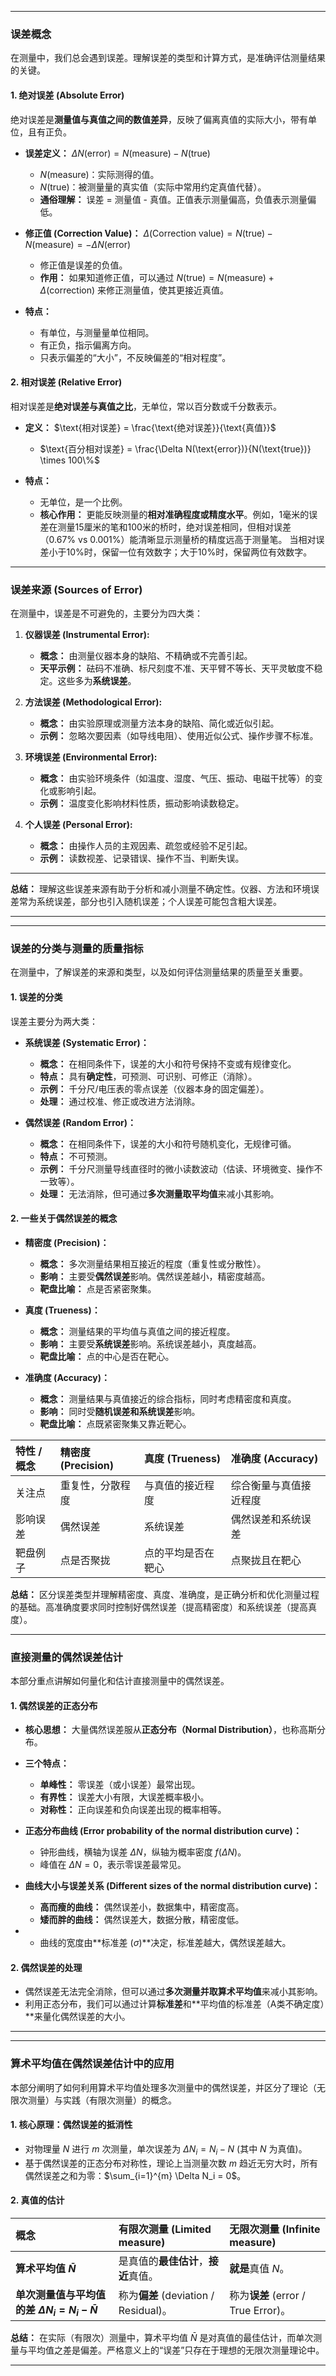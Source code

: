 
---

### 误差概念

在测量中，我们总会遇到误差。理解误差的类型和计算方式，是准确评估测量结果的关键。

#### 1. 绝对误差 (Absolute Error)

绝对误差是**测量值与真值之间的数值差异**，反映了偏离真值的实际大小，带有单位，且有正负。

* **误差定义：** $\Delta N(\text{error}) = N(\text{measure}) - N(\text{true})$
    * $N(\text{measure})$：实际测得的值。
    * $N(\text{true})$：被测量量的真实值（实际中常用约定真值代替）。
    * **通俗理解：** 误差 = 测量值 - 真值。正值表示测量偏高，负值表示测量偏低。

* **修正值 (Correction Value)：** $\Delta (\text{Correction value}) = N(\text{true}) - N(\text{measure}) = -\Delta N(\text{error})$
    * 修正值是误差的负值。
    * **作用：** 如果知道修正值，可以通过 $N(\text{true}) = N(\text{measure}) + \Delta (\text{correction})$ 来修正测量值，使其更接近真值。

* **特点：**
    * 有单位，与测量量单位相同。
    * 有正负，指示偏离方向。
    * 只表示偏差的“大小”，不反映偏差的“相对程度”。

#### 2. 相对误差 (Relative Error)

相对误差是**绝对误差与真值之比**，无单位，常以百分数或千分数表示。

* **定义：** $\text{相对误差} = \frac{\text{绝对误差}}{\text{真值}}$
    * $\text{百分相对误差} = \frac{\Delta N(\text{error})}{N(\text{true})} \times 100\%$

* **特点：**
    * 无单位，是一个比例。
    * **核心作用：** 更能反映测量的**相对准确程度或精度水平**。例如，1毫米的误差在测量15厘米的笔和100米的桥时，绝对误差相同，但相对误差（0.67% vs 0.001%）能清晰显示测量桥的精度远高于测量笔。
当相对误差小于10%时，保留一位有效数字；大于10%时，保留两位有效数字。

---

### 误差来源 (Sources of Error)

在测量中，误差是不可避免的，主要分为四大类：

1.  **仪器误差 (Instrumental Error):**
    * **概念：** 由测量仪器本身的缺陷、不精确或不完善引起。
    * **天平示例：** 砝码不准确、标尺刻度不准、天平臂不等长、天平灵敏度不稳定。这些多为**系统误差**。

2.  **方法误差 (Methodological Error):**
    * **概念：** 由实验原理或测量方法本身的缺陷、简化或近似引起。
    * **示例：** 忽略次要因素（如导线电阻）、使用近似公式、操作步骤不标准。

3.  **环境误差 (Environmental Error):**
    * **概念：** 由实验环境条件（如温度、湿度、气压、振动、电磁干扰等）的变化或影响引起。
    * **示例：** 温度变化影响材料性质，振动影响读数稳定。

4.  **个人误差 (Personal Error):**
    * **概念：** 由操作人员的主观因素、疏忽或经验不足引起。
    * **示例：** 读数视差、记录错误、操作不当、判断失误。

---

**总结：** 理解这些误差来源有助于分析和减小测量不确定性。仪器、方法和环境误差常为系统误差，部分也引入随机误差；个人误差可能包含粗大误差。

---
---

### 误差的分类与测量的质量指标

在测量中，了解误差的来源和类型，以及如何评估测量结果的质量至关重要。

#### 1. 误差的分类

误差主要分为两大类：

* **系统误差 (Systematic Error)：**
    * **概念：** 在相同条件下，误差的大小和符号保持不变或有规律变化。
    * **特点：** 具有**确定性**，可预测、可识别、可修正（消除）。
    * **示例：** 千分尺/电压表的零点误差（仪器本身的固定偏差）。
    * **处理：** 通过校准、修正或改进方法消除。

* **偶然误差 (Random Error)：**
    * **概念：** 在相同条件下，误差的大小和符号随机变化，无规律可循。
    * **特点：** 不可预测。
    * **示例：** 千分尺测量导线直径时的微小读数波动（估读、环境微变、操作不一致等）。
    * **处理：** 无法消除，但可通过**多次测量取平均值**来减小其影响。

#### 2. 一些关于偶然误差的概念


* **精密度 (Precision)：**
    * **概念：** 多次测量结果相互接近的程度（重复性或分散性）。
    * **影响：** 主要受**偶然误差**影响。偶然误差越小，精密度越高。
    * **靶盘比喻：** 点是否紧密聚集。

* **真度 (Trueness)：**
    * **概念：** 测量结果的平均值与真值之间的接近程度。
    * **影响：** 主要受**系统误差**影响。系统误差越小，真度越高。
    * **靶盘比喻：** 点的中心是否在靶心。

* **准确度 (Accuracy)：**
    * **概念：** 测量结果与真值接近的综合指标，同时考虑精密度和真度。
    * **影响：** 同时受**随机误差和系统误差**影响。
    * **靶盘比喻：** 点既紧密聚集又靠近靶心。

| 特性 / 概念 | 精密度 (Precision) | 真度 (Trueness) | 准确度 (Accuracy) |
| :------ | :-------------- | :------------ | :------------- |
| 关注点     | 重复性，分散程度        | 与真值的接近程度      | 综合衡量与真值接近程度    |
| 影响误差    | 偶然误差            | 系统误差          | 偶然误差和系统误差      |
| 靶盘例子    | 点是否聚拢           | 点的平均是否在靶心     | 点聚拢且在靶心        |

**总结：** 区分误差类型并理解精密度、真度、准确度，是正确分析和优化测量过程的基础。高准确度要求同时控制好偶然误差（提高精密度）和系统误差（提高真度）。

---

### 直接测量的偶然误差估计

本部分重点讲解如何量化和估计直接测量中的偶然误差。

#### 1. 偶然误差的正态分布

* **核心思想：** 大量偶然误差服从**正态分布（Normal Distribution）**，也称高斯分布。
* **三个特点：**
    * **单峰性：** 零误差（或小误差）最常出现。
    * **有界性：** 误差大小有限，大误差概率极小。
    * **对称性：** 正向误差和负向误差出现的概率相等。

* **正态分布曲线 (Error probability of the normal distribution curve)：**
    * 钟形曲线，横轴为误差 $\Delta N$，纵轴为概率密度 $f(\Delta N)$。
    * 峰值在 $\Delta N = 0$，表示零误差最常见。

* **曲线大小与误差关系 (Different sizes of the normal distribution curve)：**
    * **高而瘦的曲线：** 偶然误差小，数据集中，精密度高。
    * **矮而胖的曲线：** 偶然误差大，数据分散，精密度低。
* 
    * 曲线的宽度由**标准差 ($\sigma$)**决定，标准差越大，偶然误差越大。

#### 2. 偶然误差的处理

* 偶然误差无法完全消除，但可以通过**多次测量并取算术平均值**来减小其影响。
* 利用正态分布，我们可以通过计算**标准差**和**平均值的标准差（A类不确定度）**来量化偶然误差的大小。

---
---

### 算术平均值在偶然误差估计中的应用

本部分阐明了如何利用算术平均值处理多次测量中的偶然误差，并区分了理论（无限次测量）与实践（有限次测量）的概念。

#### 1. 核心原理：偶然误差的抵消性

* 对物理量 $N$ 进行 $m$ 次测量，单次误差为 $\Delta N_i = N_i - N$ (其中 $N$ 为真值)。
* 基于偶然误差的正态分布对称性，理论上当测量次数 $m$ 趋近无穷大时，所有偶然误差之和为零：$\sum_{i=1}^{m} \Delta N_i = 0$。

#### 2. 真值的估计

| 概念                     | 有限次测量 (Limited measure)                  | 无限次测量 (Infinite measure)             |
| :----------------------- | :------------------------------------------ | :-------------------------------------- |
| **算术平均值 $\bar{N}$** | 是真值的**最佳估计**，**接近**真值。        | **就是**真值 $N$。                        |
| **单次测量值与平均值的差 $\Delta N_i = N_i - \bar{N}$** | 称为**偏差** (deviation / Residual)。 | 称为**误差** (error / True Error)。 |

**总结：** 在实际（有限次）测量中，算术平均值 $\bar{N}$ 是对真值的最佳估计，而单次测量与平均值之差是偏差。严格意义上的“误差”只存在于理想的无限次测量理论中。

---
